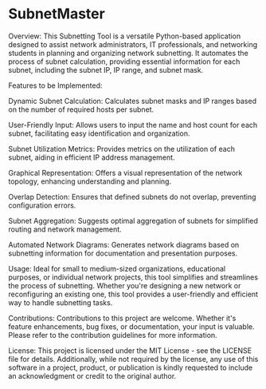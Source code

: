 # SubnetMaster

Overview:
This Subnetting Tool is a versatile Python-based application designed to assist network administrators, IT professionals, and networking students in planning and organizing network subnetting. It automates the process of subnet calculation, providing essential information for each subnet, including the subnet IP, IP range, and subnet mask.

Features to be Implemented:

Dynamic Subnet Calculation: Calculates subnet masks and IP ranges based on the number of required hosts per subnet.

User-Friendly Input: Allows users to input the name and host count for each subnet, facilitating easy identification and organization.

Subnet Utilization Metrics: Provides metrics on the utilization of each subnet, aiding in efficient IP address management.

Graphical Representation: Offers a visual representation of the network topology, enhancing understanding and planning.

Overlap Detection: Ensures that defined subnets do not overlap, preventing configuration errors.

Subnet Aggregation: Suggests optimal aggregation of subnets for simplified routing and network management.

Automated Network Diagrams: Generates network diagrams based on subnetting information for documentation and presentation purposes.


Usage:
Ideal for small to medium-sized organizations, educational purposes, or individual network projects, this tool simplifies and streamlines the process of subnetting. Whether you're designing a new network or reconfiguring an existing one, this tool provides a user-friendly and efficient way to handle subnetting tasks.

Contributions:
Contributions to this project are welcome. Whether it's feature enhancements, bug fixes, or documentation, your input is valuable. Please refer to the contribution guidelines for more information.

License:
This project is licensed under the MIT License - see the LICENSE file for details. Additionally, while not required by the license, any use of this software in a project, product, or publication is kindly requested to include an acknowledgment or credit to the original author.
